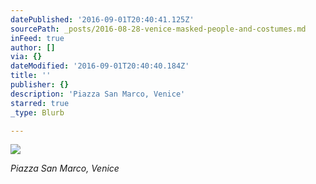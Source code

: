 ```yaml
---
datePublished: '2016-09-01T20:40:41.125Z'
sourcePath: _posts/2016-08-28-venice-masked-people-and-costumes.md
inFeed: true
author: []
via: {}
dateModified: '2016-09-01T20:40:40.184Z'
title: ''
publisher: {}
description: 'Piazza San Marco, Venice'
starred: true
_type: Blurb

---
```

![](https://the-grid-user-content.s3-us-west-2.amazonaws.com/589d8313-82d8-4ecc-a0a5-e1673ad8c3dd.jpg)

_Piazza San Marco, Venice_